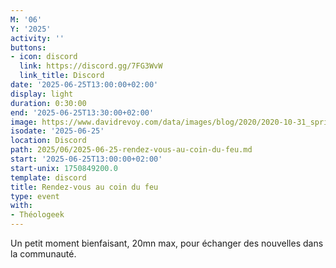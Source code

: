 ```yaml
---
M: '06'
Y: '2025'
activity: ''
buttons:
- icon: discord
  link: https://discord.gg/7FG3WvW
  link_title: Discord
date: '2025-06-25T13:00:00+02:00'
display: light
duration: 0:30:00
end: '2025-06-25T13:30:00+02:00'
image: https://www.davidrevoy.com/data/images/blog/2020/2020-10-31_spritely_scene.jpg
isodate: '2025-06-25'
location: Discord
path: 2025/06/2025-06-25-rendez-vous-au-coin-du-feu.md
start: '2025-06-25T13:00:00+02:00'
start-unix: 1750849200.0
template: discord
title: Rendez-vous au coin du feu
type: event
with:
- Théologeek
---
```

Un petit moment bienfaisant, 20mn max, pour échanger des nouvelles dans la communauté.